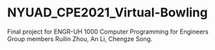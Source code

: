 # NYUAD_CPE2021_Virtual-Bowling
Final project for ENGR-UH 1000 Computer Programming for Engineers\
Group members Ruilin Zhou, An Li, Chengze Song.
